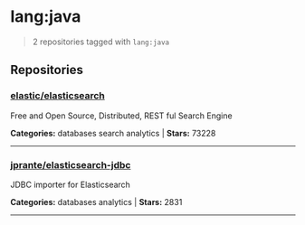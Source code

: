 # lang:java

> 2 repositories tagged with `lang:java`

## Repositories

### [elastic/elasticsearch](https://github.com/elastic/elasticsearch)

Free and Open Source, Distributed, REST ful Search Engine

**Categories:** databases search analytics  | **Stars:** 73228

---

### [jprante/elasticsearch-jdbc](https://github.com/jprante/elasticsearch-jdbc)

JDBC importer for Elasticsearch

**Categories:** databases analytics  | **Stars:** 2831

---

